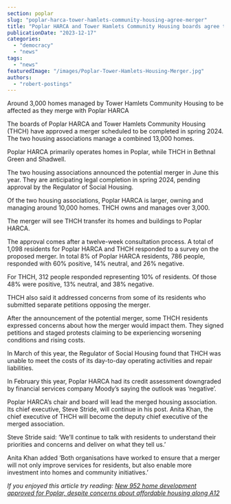 ```yaml
---
section: poplar
slug: "poplar-harca-tower-hamlets-community-housing-agree-merger"
title: "Poplar HARCA and Tower Hamlets Community Housing boards agree to merger"
publicationDate: "2023-12-17"
categories: 
  - "democracy"
  - "news"
tags: 
  - "news"
featuredImage: "/images/Poplar-Tower-Hamlets-Housing-Merger.jpg"
authors: 
  - "robert-postings"
---
```


Around 3,000 homes managed by Tower Hamlets Community Housing to be affected as they merge with Poplar HARCA

The boards of Poplar HARCA and Tower Hamlets Community Housing (THCH) have approved a merger scheduled to be completed in spring 2024. The two housing associations manage a combined 13,000 homes.

Poplar HARCA primarily operates homes in Poplar, while THCH in Bethnal Green and Shadwell.

The two housing associations announced the potential merger in June this year. They are anticipating legal completion in spring 2024, pending approval by the Regulator of Social Housing.

Of the two housing associations, Poplar HARCA is larger, owning and managing around 10,000 homes. THCH owns and manages over 3,000. 

The merger will see THCH transfer its homes and buildings to Poplar HARCA. 

The approval comes after a twelve-week consultation process. A total of 1,098 residents for Poplar HARCA and THCH responded to a survey on the proposed merger. In total 8% of Poplar HARCA residents, 786 people, responded with 60% positive, 14% neutral, and 26% negative.

For THCH, 312 people responded representing 10% of residents. Of those 48% were positive, 13% neutral, and 38% negative.

THCH also said it addressed concerns from some of its residents who submitted separate petitions opposing the merger.

After the announcement of the potential merger, some THCH residents expressed concerns about how the merger would impact them. They signed petitions and staged protests claiming to be experiencing worsening conditions and rising costs.

In March of this year, the Regulator of Social Housing found that THCH was unable to meet the costs of its day-to-day operating activities and repair liabilities.

In February this year, Poplar HARCA had its credit assessment downgraded by financial services company Moody’s saying the outlook was ‘negative’.

Poplar HARCA’s chair and board will lead the merged housing association. Its chief executive, Steve Stride, will continue in his post. Anita Khan, the chief executive of THCH will become the deputy chief executive of the merged association.

Steve Stride said: ‘We’ll continue to talk with residents to understand their priorities and concerns and deliver on what they tell us.’ 

Anita Khan added ‘Both organisations have worked to ensure that a merger will not only improve services for residents, but also enable more investment into homes and community initiatives.’

_If you enjoyed this article try reading: [New 952 home development approved for Poplar, despite concerns about affordable housing along A12](https://poplarlondon.co.uk/plans-new-homes-a12-ailsa-wharf/)_
